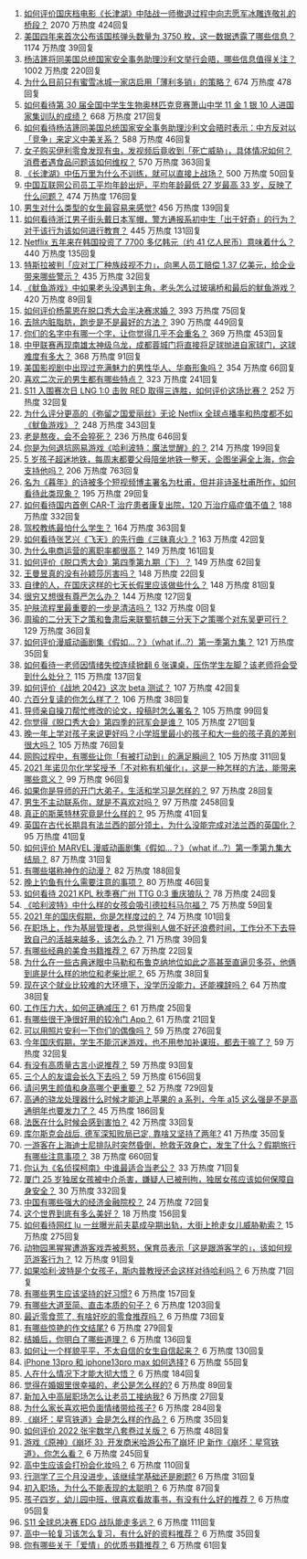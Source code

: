 1. [如何评价国庆档电影《长津湖》中陆战一师撤退过程中向志愿军冰雕连敬礼的桥段？](https://www.zhihu.com/question/490506104) 2070 万热度 424回复
1. [美国四年来首次公布该国核弹头数量为 3750 枚，这一数据透露了哪些信息？](https://www.zhihu.com/question/490840493) 1174 万热度 39回复
1. [杨洁篪将同美国总统国家安全事务助理沙利文举行会晤，哪些信息值得关注？](https://www.zhihu.com/question/490818201) 1002 万热度 220回复
1. [为什么目前只有蜜雪冰城一家店启用「薄利多销」的策略？](https://www.zhihu.com/question/469087818) 674 万热度 478回复
1. [如何看待第 30 届全国中学生生物奥林匹克竞赛萧山中学 11 金 1 银 10 人进国家集训队的成绩？](https://www.zhihu.com/question/490698366) 668 万热度 217回复
1. [如何看待杨洁篪同美国总统国家安全事务助理沙利文会晤时表示：中方反对以「竞争」来定义中美关系？](https://www.zhihu.com/question/490971129) 588 万热度 46回复
1. [女子购买伊利零食发现有虫，发视频后竟收到「死亡威胁」，具体情况如何？消费者遇食品问题该如何维权？](https://www.zhihu.com/question/490817072) 570 万热度 363回复
1. [《长津湖》中伍万里为什么不训练，就可以直接上战场？](https://www.zhihu.com/question/490297947) 500 万热度 50回复
1. [中国互联网公司员工平均年龄出炉，平均年龄最低 27 岁最高 33 岁，反映了什么问题？](https://www.zhihu.com/question/490839986) 474 万热度 176回复
1. [男生对什么类型的女生最容易来感觉?](https://www.zhihu.com/question/331040438) 456 万热度 139回复
1. [如何看待浙江男子街头戴日本军帽，警方通报系初中生「出于好奇」的行为？对于该行为该如何进行教育？](https://www.zhihu.com/question/490855500) 445 万热度 131回复
1. [Netflix 五年来在韩国投资了 7700 多亿韩元（约 41 亿人民币）意味着什么？](https://www.zhihu.com/question/489919262) 440 万热度 135回复
1. [特斯拉被判「应对工厂种族歧视不力」，向黑人员工赔偿 1.37 亿美元，给企业带来哪些警示？](https://www.zhihu.com/question/490722299) 435 万热度 32回复
1. [《鱿鱼游戏》中如果老头没遇到主角，老头怎么过玻璃桥和最后的鱿鱼游戏？](https://www.zhihu.com/question/489662099) 420 万热度 89回复
1. [如何评价杨蒙恩在脱口秀大会半决赛求婚？](https://www.zhihu.com/question/490937022) 393 万热度 75回复
1. [去除内脏脂肪，跑步是不是最好的方法？](https://www.zhihu.com/question/427095682) 390 万热度 449回复
1. [你们的名字中有哪一个字，让你觉得几乎不会重名？](https://www.zhihu.com/question/394908564) 369 万热度 453回复
1. [中甲联赛再现南雄太神级乌龙，成都蓉城门将直接将足球抛进自家球门，这球难度有多大？](https://www.zhihu.com/question/490768292) 368 万热度 91回复
1. [美国影视剧中出现过充满魅力的男性华人、华裔形象吗？](https://www.zhihu.com/question/486092829) 354 万热度 66回复
1. [喜欢二次元的男生都有哪些特点？](https://www.zhihu.com/question/443576869) 323 万热度 241回复
1. [S11 入围赛次日 LNG 1:0 击败 RED 取得三连胜，如何评价这场比赛？](https://www.zhihu.com/question/490920170) 252 万热度 32回复
1. [为什么评分更高的《弥留之国爱丽丝》无论 Netflix 全球点播率和热度都不如《鱿鱼游戏》？](https://www.zhihu.com/question/489547519) 248 万热度 343回复
1. [老是熬夜，会不会猝死？](https://www.zhihu.com/question/482385790) 236 万热度 646回复
1. [你是为何退坑网易游戏《哈利波特：魔法觉醒》的？](https://www.zhihu.com/question/487128720) 214 万热度 199回复
1. [5 岁孩子超迷地铁，每周末都要父母陪坐地铁一整天，企图坐遍全上海，你会支持他吗？](https://www.zhihu.com/question/484372748) 206 万热度 763回复
1. [名为《暮年》的诗被多个短视频博主署名为杜甫，但并非诗圣杜甫所作，如何看待此类现象？](https://www.zhihu.com/question/490863476) 195 万热度 29回复
1. [如何看待国内首例 CAR-T 治疗患者康复出院，120 万治疗癌症值不值？](https://www.zhihu.com/question/484968084) 188 万热度 332回复
1. [驾校教练最怕什么学生？](https://www.zhihu.com/question/453063198) 164 万热度 363回复
1. [如何看待张艺兴《飞天》的先行曲《三昧真火》?](https://www.zhihu.com/question/490954757) 163 万热度 42回复
1. [为什么电商运营的离职率都很高？](https://www.zhihu.com/question/456735741) 149 万热度 161回复
1. [如何评价《脱口秀大会》第四季第九期（下）？](https://www.zhihu.com/question/490899384) 149 万热度 62回复
1. [王曼昱真的没有孙颖莎厉害吗？](https://www.zhihu.com/question/489894689) 148 万热度 22回复
1. [自律的人，在国庆这样的七天长假里应该做些什么？](https://www.zhihu.com/question/490010842) 148 万热度 81回复
1. [很穷又想很有尊严怎么办？](https://www.zhihu.com/question/485657993) 144 万热度 127回复
1. [护肤流程里最重要的一步是清洁吗？](https://www.zhihu.com/special/1425419225716015104) 132 万热度 0回复
1. [周瑜的二分天下之策和鲁肃后来联蜀抗魏三分天下之策哪个对东吴更可行？](https://www.zhihu.com/question/490169352) 129 万热度 36回复
1. [如何评价漫威动画剧集《假如…？》（what if...?）第一季第九集？](https://www.zhihu.com/question/490881786) 121 万热度 35回复
1. [如何看待一老师因情绪失控连续掀翻 6 张课桌，压伤学生左脚？该老师将会受到什么处分？](https://www.zhihu.com/question/490837719) 115 万热度 137回复
1. [如何评价《战地 2042》这次 beta 测试？](https://www.zhihu.com/question/490741197) 107 万热度 42回复
1. [六百分复读的你怎么样了？](https://www.zhihu.com/question/490362444) 106 万热度 38回复
1. [导师亲自操刀帮忙修改的论文，投稿时怎么署名？](https://www.zhihu.com/question/490072301) 105 万热度 99回复
1. [你觉得《脱口秀大会》第四季的冠军会是谁？](https://www.zhihu.com/question/483999026) 105 万热度 271回复
1. [晚一年上学对孩子来说更好吗？小学班里最小的孩子和大一些的孩子真的差别很大吗？](https://www.zhihu.com/question/489318841) 105 万热度 76回复
1. [网购过程中，有哪些让你「有被打动到」的满足瞬间？](https://www.zhihu.com/question/490477634) 105 万热度 311回复
1. [2021 年诺贝尔化学奖授予「不对称有机催化」，这是一种怎样的方法，能带来哪些意义？](https://www.zhihu.com/question/490882165) 99 万热度 96回复
1. [如果你是导师的开门大弟子，生活和学习是怎样的？](https://www.zhihu.com/question/488819420) 97 万热度 28回复
1. [男生不主动联系你，就是不喜欢对吗？](https://www.zhihu.com/question/307915486) 97 万热度 2458回复
1. [真正的斯莱特林究竟是什么样的？](https://www.zhihu.com/question/40177094) 95 万热度 41回复
1. [英国在古代长期具有法兰西的部分领土，为什么没能完成对法兰西的英国化？](https://www.zhihu.com/question/486204036) 95 万热度 41回复
1. [如何评价 MARVEL 漫威动画剧集《假如…？》（what if...?）第一季第九集大结局？](https://www.zhihu.com/question/489802581) 87 万热度 31回复
1. [有哪些堪称神作的动漫？](https://www.zhihu.com/question/49310040) 82 万热度 188回复
1. [晚上钓鱼有什么需要注意的事项？](https://www.zhihu.com/question/485470923) 80 万热度 46回复
1. [如何看待 2021 KPL 秋季赛广州 TTG 0:3 重庆狼队？](https://www.zhihu.com/question/490707945) 78 万热度 24回复
1. [《哈利波特》中什么样的女孩会吸引德拉科马尔福？](https://www.zhihu.com/question/430428092) 75 万热度 59回复
1. [2021 年的国庆假期，你是怎样度过的？](https://www.zhihu.com/question/490817780) 74 万热度 101回复
1. [在职场上，作为基层管理者，总觉得别人做不好还浪费时间，工作分不下去导致自己的活越来越多，该怎么办？](https://www.zhihu.com/question/479179948) 71 万热度 39回复
1. [有哪些经典的美食书籍推荐？](https://www.zhihu.com/question/486292641) 67 万热度 22回复
1. [为什么在一些古典迷眼中马勒和布鲁克纳地位如此之高甚至直逼贝多芬，他俩到底是什么样的地位和老柴比呢？](https://www.zhihu.com/question/437711066) 65 万热度 38回复
1. [现在这个就业比较难的大环境下，没学历没能力，还能裸辞吗？](https://www.zhihu.com/question/489212434) 64 万热度 38回复
1. [工作压力大，如何正确减压？](https://www.zhihu.com/question/486000010) 61 万热度 25回复
1. [有哪些很干净很好用的较冷门 App？](https://www.zhihu.com/question/43229528) 61 万热度 21回复
1. [可以用照片安利一下你们的偶像吗？](https://www.zhihu.com/question/485220576) 59 万热度 276回复
1. [今年国庆假期，学生不能沉迷游戏，也不用参加补课班，都去干嘛了？](https://www.zhihu.com/question/489792457) 59 万热度 32回复
1. [有没有高质量古言小说推荐？](https://www.zhihu.com/question/477801592) 59 万热度 93回复
1. [三个人的友谊会长久下去吗？](https://www.zhihu.com/question/484042666) 59 万热度 6156回复
1. [请问男生颜值和身高哪个更重要？](https://www.zhihu.com/question/477976718) 52 万热度 729回复
1. [高通的骁龙处理器什么时候才能追上苹果的 a 系列，今年 a15 这么强是不是高通明年也要发力了？](https://www.zhihu.com/question/488600218) 45 万热度 186回复
1. [法医在什么时候会感到害怕？](https://www.zhihu.com/question/385085946) 42 万热度 33回复
1. [库尔斯克会战后, 德军深知败局已定, 靠啥又坚持了两年?](https://www.zhihu.com/question/438544412) 41 万热度 35回复
1. [一游客在上海迪士尼排队时突然昏倒，抢救无效身亡，发生了什么？假期旅行有哪些注意事项？](https://www.zhihu.com/question/490816875) 38 万热度 660回复
1. [你认为《名侦探柯南》中谁最适合当老公？](https://www.zhihu.com/question/485758475) 33 万热度 71回复
1. [厦门 25 岁独居女孩被中介杀害，嫌疑人已被刑拘，独居女孩应该如何保障自身安全？](https://www.zhihu.com/question/490734182) 30 万热度 332回复
1. [中国有哪些强大的经济金融院校？](https://www.zhihu.com/question/482063766) 24 万热度 72回复
1. [这个世界到底有多么美好？](https://www.zhihu.com/question/317298419) 18 万热度 156回复
1. [如何看待网红 lu 一丝曝光前夫葛成孕期出轨，大街上抢走女儿威胁勒索？](https://www.zhihu.com/question/490493063) 15 万热度 275回复
1. [动物园黑猩猩遭游客戏弄被惹怒，保育员表示「这是跟游客学的」，该如何规范游客行为？](https://www.zhihu.com/question/490534169) 12 万热度 91回复
1. [如果哈利·波特是个女孩子，斯内普教授还会这样对待哈利吗？](https://www.zhihu.com/question/489623219) 6 万热度 71回复
1. [有哪些男生应该坚持的好习惯?](https://www.zhihu.com/question/462924407) 6 万热度 157回复
1. [有哪些大道至简、直击本质的句子？](https://www.zhihu.com/question/466361764) 6 万热度 1203回复
1. [最近零食荒了, 有啥好吃的零食推荐吗？](https://www.zhihu.com/question/485415408) 6 万热度 73回复
1. [有哪些惊艳的作文结尾?](https://www.zhihu.com/question/369181074) 6 万热度 279回复
1. [结婚后，你明白了哪些道理？](https://www.zhihu.com/question/420838577) 6 万热度 136回复
1. [如何让一个样貌平平，不太自信的女生自信起来？](https://www.zhihu.com/question/490441387) 6 万热度 130回复
1. [iPhone 13pro 和 iphone13pro max 如何选择?](https://www.zhihu.com/question/489626251) 6 万热度 55回复
1. [人在什么情况下才能大彻大悟？](https://www.zhihu.com/question/474123071) 6 万热度 184回复
1. [觉得在婚姻里很幸福的，老公是怎么样的?](https://www.zhihu.com/question/487699743) 6 万热度 89回复
1. [新加入中高层职场怎么让老员工接纳我?](https://www.zhihu.com/question/483303266) 6 万热度 27回复
1. [为什么家长喜欢把负面情绪带给孩子?](https://www.zhihu.com/question/488633580) 6 万热度 284回复
1. [《崩坏：星穹铁道》会是怎么样的作品？](https://www.zhihu.com/question/477067440) 6 万热度 35回复
1. [如何评价 2022 张宇数学八套卷过关版？](https://www.zhihu.com/question/487650328) 6 万热度 48回复
1. [游戏《原神》《崩坏 3》开发商米哈游公布了崩坏 IP 新作《崩坏：星穹铁道》，你怎么看？](https://www.zhihu.com/question/490766142) 6 万热度 245回复
1. [高中生应该会打扮会化妆吗？](https://www.zhihu.com/question/490230990) 6 万热度 110回复
1. [行测学了三个月没进步，该继续学基础还是刷题?](https://www.zhihu.com/question/484880574) 6 万热度 31回复
1. [初入职场，为什么不能表现的太聪明？](https://www.zhihu.com/question/484971506) 6 万热度 87回复
1. [孩子四岁，幼儿园中班，很喜欢看故事书，有没有什么好的推荐？](https://www.zhihu.com/question/485259024) 6 万热度 95回复
1. [S11 全球总决赛 EDG 战队能走多远？](https://www.zhihu.com/question/483470032) 6 万热度 111回复
1. [高中一轮复习该怎么复习，有什么好的资料推荐？](https://www.zhihu.com/question/461947819) 6 万热度 35回复
1. [你有哪些关于「爱情」的优质书籍推荐？](https://www.zhihu.com/question/488210360) 6 万热度 61回复